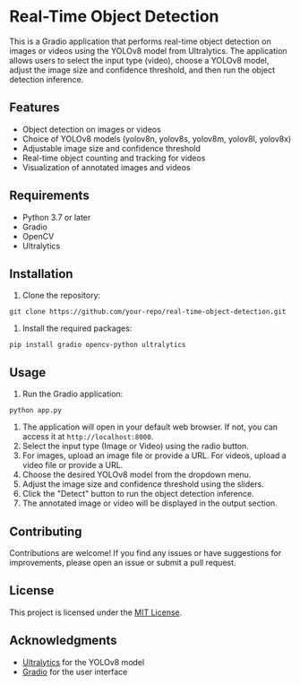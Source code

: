 # Real-Time Object Detection

This is a Gradio application that performs real-time object detection on images or videos using the YOLOv8 model from Ultralytics. The application allows users to select the input type (video), choose a YOLOv8 model, adjust the image size and confidence threshold, and then run the object detection inference.

## Features

- Object detection on images or videos
- Choice of YOLOv8 models (yolov8n, yolov8s, yolov8m, yolov8l, yolov8x)
- Adjustable image size and confidence threshold
- Real-time object counting and tracking for videos
- Visualization of annotated images and videos

## Requirements

- Python 3.7 or later
- Gradio
- OpenCV
- Ultralytics

## Installation

1. Clone the repository:

```
git clone https://github.com/your-repo/real-time-object-detection.git

```

1. Install the required packages:

```
pip install gradio opencv-python ultralytics

```

## Usage

1. Run the Gradio application:

```
python app.py

```

1. The application will open in your default web browser. If not, you can access it at `http://localhost:8000`.
2. Select the input type (Image or Video) using the radio button.
3. For images, upload an image file or provide a URL. For videos, upload a video file or provide a URL.
4. Choose the desired YOLOv8 model from the dropdown menu.
5. Adjust the image size and confidence threshold using the sliders.
6. Click the "Detect" button to run the object detection inference.
7. The annotated image or video will be displayed in the output section.

## Contributing

Contributions are welcome! If you find any issues or have suggestions for improvements, please open an issue or submit a pull request.

## License

This project is licensed under the [MIT License](http://private-llm-qa-bot-1466657168.us-west-2.elb.amazonaws.com/LICENSE).

## Acknowledgments

- [Ultralytics](https://github.com/ultralytics/ultralytics) for the YOLOv8 model
- [Gradio](https://github.com/gradio-app/gradio) for the user interface